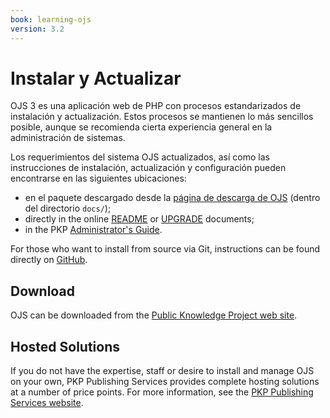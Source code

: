 ```yaml
---
book: learning-ojs
version: 3.2
---
```


# Instalar y Actualizar

OJS 3 es una aplicación web de PHP con procesos estandarizados de instalación y actualización. Estos procesos se mantienen lo más sencillos posible, aunque se recomienda cierta experiencia general en la administración de sistemas.

Los requerimientos del sistema OJS actualizados, así como las instrucciones de instalación, actualización y configuración pueden encontrarse en las siguientes ubicaciones:

* en el paquete descargado desde la [página de descarga de OJS](https://pkp.sfu.ca/ojs/ojs_download/) (dentro del directorio `docs/`);
* directly in the online [README](https://pkp.sfu.ca/ojs/README) or [UPGRADE](https://pkp.sfu.ca/ojs/UPGRADE) documents;
* in the PKP [Administrator's Guide](/admin-guide).

For those who want to install from source via Git, instructions can be found directly on [GitHub](https://github.com/pkp/ojs).

## Download

OJS can be downloaded from the [Public Knowledge Project web site](https://pkp.sfu.ca).

## Hosted Solutions

If you do not have the expertise, staff or desire to install and manage OJS on your own, PKP Publishing Services provides complete hosting solutions at a number of price points. For more information, see the [PKP Publishing Services website](https://pkpservices.sfu.ca).
